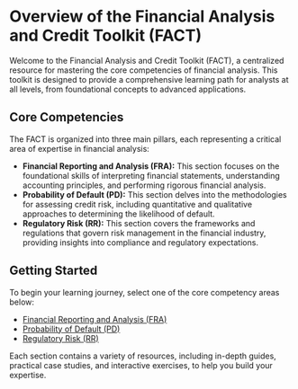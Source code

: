 # Overview of the Financial Analysis and Credit Toolkit (FACT)

Welcome to the Financial Analysis and Credit Toolkit (FACT), a centralized resource for mastering the core competencies of financial analysis. This toolkit is designed to provide a comprehensive learning path for analysts at all levels, from foundational concepts to advanced applications.

## Core Competencies

The FACT is organized into three main pillars, each representing a critical area of expertise in financial analysis:

*   **Financial Reporting and Analysis (FRA):** This section focuses on the foundational skills of interpreting financial statements, understanding accounting principles, and performing rigorous financial analysis.
*   **Probability of Default (PD):** This section delves into the methodologies for assessing credit risk, including quantitative and qualitative approaches to determining the likelihood of default.
*   **Regulatory Risk (RR):** This section covers the frameworks and regulations that govern risk management in the financial industry, providing insights into compliance and regulatory expectations.

## Getting Started

To begin your learning journey, select one of the core competency areas below:

*   [Financial Reporting and Analysis (FRA)](./fra/index.html)
*   [Probability of Default (PD)](./pd/index.html)
*   [Regulatory Risk (RR)](./rr/index.html)

Each section contains a variety of resources, including in-depth guides, practical case studies, and interactive exercises, to help you build your expertise.
